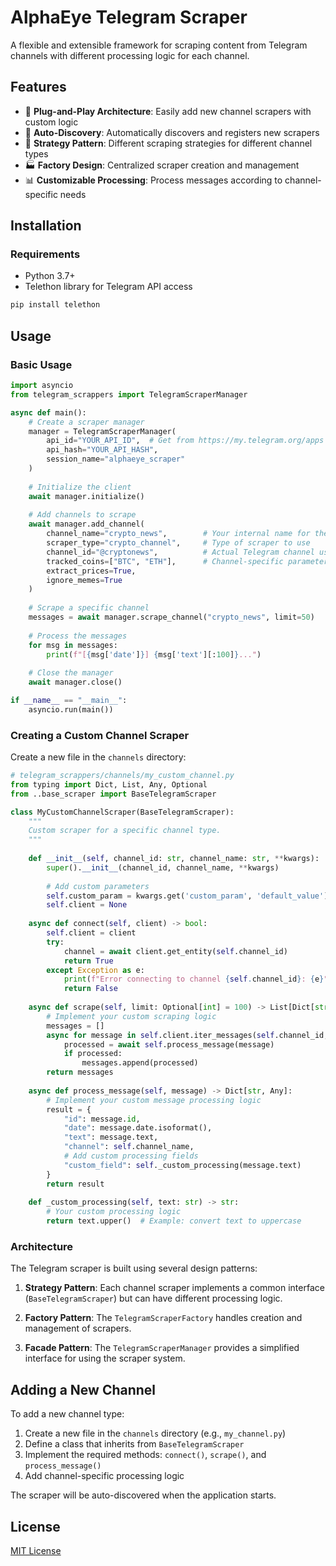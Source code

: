 # AlphaEye Telegram Scraper

A flexible and extensible framework for scraping content from Telegram channels with different processing logic for each channel.

## Features

- 🔌 **Plug-and-Play Architecture**: Easily add new channel scrapers with custom logic
- 🔄 **Auto-Discovery**: Automatically discovers and registers new scrapers
- 🧩 **Strategy Pattern**: Different scraping strategies for different channel types
- 🏭 **Factory Design**: Centralized scraper creation and management
- 📊 **Customizable Processing**: Process messages according to channel-specific needs

## Installation

### Requirements

- Python 3.7+
- Telethon library for Telegram API access

```bash
pip install telethon
```

## Usage

### Basic Usage

```python
import asyncio
from telegram_scrappers import TelegramScraperManager

async def main():
    # Create a scraper manager
    manager = TelegramScraperManager(
        api_id="YOUR_API_ID",  # Get from https://my.telegram.org/apps
        api_hash="YOUR_API_HASH",
        session_name="alphaeye_scraper"
    )
    
    # Initialize the client
    await manager.initialize()
    
    # Add channels to scrape
    await manager.add_channel(
        channel_name="crypto_news",        # Your internal name for the channel
        scraper_type="crypto_channel",     # Type of scraper to use
        channel_id="@cryptonews",          # Actual Telegram channel username
        tracked_coins=["BTC", "ETH"],      # Channel-specific parameters
        extract_prices=True,
        ignore_memes=True
    )
    
    # Scrape a specific channel
    messages = await manager.scrape_channel("crypto_news", limit=50)
    
    # Process the messages
    for msg in messages:
        print(f"[{msg['date']}] {msg['text'][:100]}...")
    
    # Close the manager
    await manager.close()

if __name__ == "__main__":
    asyncio.run(main())
```

### Creating a Custom Channel Scraper

Create a new file in the `channels` directory:

```python
# telegram_scrappers/channels/my_custom_channel.py
from typing import Dict, List, Any, Optional
from ..base_scraper import BaseTelegramScraper

class MyCustomChannelScraper(BaseTelegramScraper):
    """
    Custom scraper for a specific channel type.
    """
    
    def __init__(self, channel_id: str, channel_name: str, **kwargs):
        super().__init__(channel_id, channel_name, **kwargs)
        
        # Add custom parameters
        self.custom_param = kwargs.get('custom_param', 'default_value')
        self.client = None
    
    async def connect(self, client) -> bool:
        self.client = client
        try:
            channel = await client.get_entity(self.channel_id)
            return True
        except Exception as e:
            print(f"Error connecting to channel {self.channel_id}: {e}")
            return False
    
    async def scrape(self, limit: Optional[int] = 100) -> List[Dict[str, Any]]:
        # Implement your custom scraping logic
        messages = []
        async for message in self.client.iter_messages(self.channel_id, limit=limit):
            processed = await self.process_message(message)
            if processed:
                messages.append(processed)
        return messages
    
    async def process_message(self, message) -> Dict[str, Any]:
        # Implement your custom message processing logic
        result = {
            "id": message.id,
            "date": message.date.isoformat(),
            "text": message.text,
            "channel": self.channel_name,
            # Add custom processing fields
            "custom_field": self._custom_processing(message.text)
        }
        return result
    
    def _custom_processing(self, text: str) -> str:
        # Your custom processing logic
        return text.upper()  # Example: convert text to uppercase
```

### Architecture

The Telegram scraper is built using several design patterns:

1. **Strategy Pattern**: Each channel scraper implements a common interface (`BaseTelegramScraper`) but can have different processing logic.

2. **Factory Pattern**: The `TelegramScraperFactory` handles creation and management of scrapers.

3. **Facade Pattern**: The `TelegramScraperManager` provides a simplified interface for using the scraper system.

## Adding a New Channel

To add a new channel type:

1. Create a new file in the `channels` directory (e.g., `my_channel.py`)
2. Define a class that inherits from `BaseTelegramScraper`
3. Implement the required methods: `connect()`, `scrape()`, and `process_message()`
4. Add channel-specific processing logic

The scraper will be auto-discovered when the application starts.

## License

[MIT License](LICENSE) 